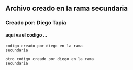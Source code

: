 ## Archivo creado en la rama secundaria

### Creado por: Diego Tapia

#### aqui va el codigo ...

``` 
codigo creado por diego en la rama 
secundaria 
```

``` 
otro codigo creado por diego en la rama 
secundaria 
```